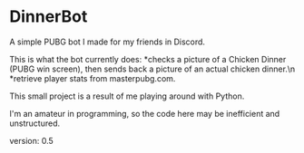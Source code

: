 # DinnerBot

A simple PUBG bot I made for my friends in Discord.

This is what the bot currently does:
*checks a picture of a Chicken Dinner (PUBG win screen), then sends back a picture of an actual chicken dinner.\n
*retrieve player stats from masterpubg.com.

This small project is a result of me playing around with Python.

I'm an amateur in programming, so the code here may be inefficient and unstructured.

version: 0.5
